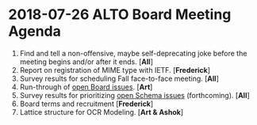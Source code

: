 # 2018-07-26 ALTO Board Meeting Agenda
1. Find and tell a non-offensive, maybe self-deprecating joke before the meeting begins and/or after it ends. [**All**]
2. Report on registration of MIME type with IETF. [**Frederick**]
3. Survey results for scheduling Fall face-to-face meeting. [**All**]
4. Run-through of [open Board issues](https://github.com/altoxml/board/issues). [**Art**]
5. Survey results for prioritizing [open Schema issues](https://github.com/altoxml/schema/issues) (forthcoming). [**All**]
6. Board terms and recruitment [**Frederick**]
7. Lattice structure for OCR Modeling. [**Art & Ashok**]
